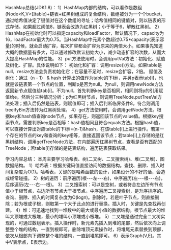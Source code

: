 HashMap总结(JDK1.8)：
1）HashMap内部的结构，可以看作是数组(Node<K,V>[]table)+链表+红黑树组成的复合结构，数组被分为一个个bucket，通过哈希值决定了键值对在这个数组的寻址；哈希值相同的键值对，则以链表的形式存储。如果超过阈值8，链表会改造为红黑树；小于等于6，解散红黑树。
2）HashMap在初始化时可以指定capacity和loadFactor，默认情况下，capacity为16，loadFactor最大为0.75。当HashMap中元素个数超过0.75*capacity(表示容量)的时候，就会启动扩容，每次扩容都会扩容为原来的两倍大小。如果事先知道大概的数据量有多大，可以通过修改默认初始大小，减少动态扩容的次数，从而大大提高HashMap的性能。
3）put方法使用时，会调用putVal方法：初始化、赋值及树化、扩容。具体说明如下：
初始化和扩容：调用resize()方法。如果table是null，resize方法会负责初始化它；在容量不足时，resize会扩容，2倍。
赋值及树化：通过（n - 1） & hash 计算出的值作为table的下标i，并另p表示tab[i]，也就是该链表第一个节点的位置，判断p是否为null。为null，则调用newNode方法返回新节点赋值给tab[i]。不为null，首先判断key是否相同，相同则将p的引用赋值给e。然后分三种情况分析：p为红黑树节点，则调用TreeNode.putTreeVal方法处理；插入后仍然是链表，则赋值即可；插入后判断临界条件8，符合则调用treeifyBin方法转为红黑树处理。
4）get方法使用时，会调用getNode方法。根据key和hash值查询node节点，如果存在，则返回该节点的value值。根据key搜索节点，需要判断key是否相等：hash值相同且符合equals方法。根据hash值，可以直接计算出对应table的下标i=(n-1)&hash，在该table[i]上进行操作。若第一个存在的节点的key和查询的key相等，直接返回该节点；若table[i]上存储的是红黑树结构，调用getTreeNode方法，在内部遍历红黑树节点，查看是否有匹配的TreeNode；若table[i]存储的是链表结构，遍历链表获取结果。


学习内容总结：
本周主要学习哈希表、树(二叉树、二叉搜索树)、堆(二叉堆)、图数据结构。
1）哈希表：根据关键码值直接访问的数据结构。查找、删除、插入时间复杂度为O(1)。哈希表，关键的是哈希函数的设计，如果设计的不好的话，会造成经常碰撞。
2）树的遍历：前序遍历(根---左---右)，中序遍历(左---根---右)，后序遍历(左---右---根)。
3）二叉搜索树：可以是空树，或者符合左边所有节点值小于根节点，右边所有节点大于根节点。中序遍历二叉搜索树，是升序排序的。查询、删除、插入的时间复杂度为O(logn)。删除时，若是叶子节点，则直接删除；若为根或子根，则取第一个大于此点的进行替换。插入时，关键是先查找再创建。
4）堆：可迅速地找到一堆数中的最大或最小值的数据结构。根节点最大的堆叫大顶堆或大根堆，最小的堆叫小顶堆或小根堆。
5）二叉堆是通过完全二叉树实现的，可通过数组表示。插入操作时，新元素先插入到堆的尾部，然后依次向上调整整个堆的结构，一直到根即可。删除堆顶元素操作时，将堆尾元素替换到顶部，依次从根部向下调整整个堆的结构，一直到堆尾即可。
6）表示Graph(V,E)。其中V表示点，E表示边。




